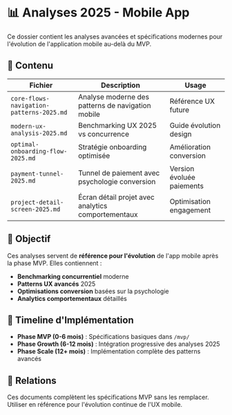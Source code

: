 # 📊 Analyses 2025 - Mobile App

Ce dossier contient les analyses avancées et spécifications modernes pour l'évolution de l'application mobile au-delà du MVP.

## 📁 Contenu

| Fichier | Description | Usage |
|---------|-------------|-------|
| `core-flows-navigation-patterns-2025.md` | Analyse moderne des patterns de navigation mobile | Référence UX future |
| `modern-ux-analysis-2025.md` | Benchmarking UX 2025 vs concurrence | Guide évolution design |
| `optimal-onboarding-flow-2025.md` | Stratégie onboarding optimisée | Amélioration conversion |
| `payment-tunnel-2025.md` | Tunnel de paiement avec psychologie conversion | Version évoluée paiements |
| `project-detail-screen-2025.md` | Écran détail projet avec analytics comportementaux | Optimisation engagement |

## 🎯 Objectif

Ces analyses servent de **référence pour l'évolution** de l'app mobile après la phase MVP. Elles contiennent :

- **Benchmarking concurrentiel** moderne
- **Patterns UX avancés** 2025
- **Optimisations conversion** basées sur la psychologie
- **Analytics comportementaux** détaillés

## 🚀 Timeline d'Implémentation

- **Phase MVP (0-6 mois)** : Spécifications basiques dans `/mvp/`
- **Phase Growth (6-12 mois)** : Intégration progressive des analyses 2025
- **Phase Scale (12+ mois)** : Implémentation complète des patterns avancés

## 🔗 Relations

Ces documents complètent les spécifications MVP sans les remplacer. Utiliser en référence pour l'évolution continue de l'UX mobile.